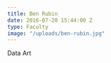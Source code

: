 ```yaml
---
title: Ben Rubin
date: 2016-07-20 15:44:00 Z
type: Faculty
image: "/uploads/ben-rubin.jpg"
---
```


Data Art
